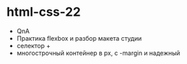 # html-css-22

- QnA
- Практика flexbox и разбор макета студии
- селектор +
- многострочный контейнер в px, с -margin и надежный